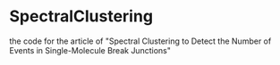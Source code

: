 # SpectralClustering

the code for the article of "Spectral Clustering to Detect the Number of Events in Single-Molecule Break Junctions"
